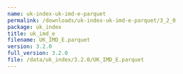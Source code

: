 ```yaml
---
name: uk-index-uk-imd-e-parquet
permalink: /downloads/uk-index-uk-imd-e-parquet/3_2_0
package: uk_index
title: uk_imd_e
filename: UK_IMD_E.parquet
version: 3.2.0
full_version: 3.2.0
file: /data/uk_index/3.2.0/UK_IMD_E.parquet
---
```

